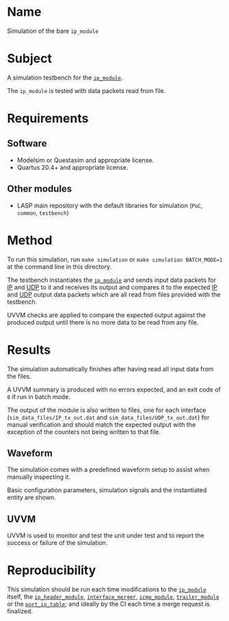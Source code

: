 # Name

Simulation of the bare `ip_module`

# Subject

A simulation testbench for the [`ip_module`](../../../src/xgbe_lib/ip_module.vhd).

The `ip_module` is tested with data packets read from file.

# Requirements

## Software

* Modelsim or Questasim and appropriate license.
* Quartus 20.4+ and appropriate license.

## Other modules

* LASP main repository with the default libraries for simulation (`PoC`, `common`, `testbench`)

# Method

To run this simulation, run `make simulation` or `make simulation BATCH_MODE=1` at the command line in this directory.

The testbench instantiates the [`ip_module`](../../../src/public/ip_module.vhd) and sends input data packets for [IP](sim_data_files/IP_rx_in.dat) and [UDP](sim_data_files/UDP_rx_in.dat) to it and receives its output and compares it to the expected [IP](sim_data_files/IP_tx_expect.dat) and [UDP](sim_data_files/UDP_tx_expect.dat) output data packets which are all read from files provided with the testbench.

UVVM checks are applied to compare the expected output against the produced output until there is no more data to be read from any file.

# Results

The simulation automatically finishes after having read all input data from the files.

A UVVM summary is produced with no errors expected, and an exit code of `0` if run in batch mode.

The output of the module is also written to files, one for each interface (`sim_data_files/IP_tx_out.dat` and `sim_data_files/UDP_tx_out.dat`) for manual verification and should match the expected output with the exception of the counters not being written to that file.

## Waveform

The simulation comes with a predefined waveform setup to assist when manually inspecting it.

Basic configuration parameters, simulation signals and the instantiated entity are shown.

## UVVM

UVVM is used to monitor and test the unit under test and to report the success or failure of the simulation.

# Reproducibility

This simulation should be run each time modifications to the [`ip_module`](../../../src/xgbe_lib/ip_module.vhd) itself, the [`ip_header_module`](../../../src/xgbe_lib/ip_header_module.vhd), [`interface_merger`](../../../src/xgbe_lib/interface_merger.vhd), [`icmp_module`](../../../src/xgbe_lib/icmp_module.vhd), [`trailer_module`](../../../src/xgbe_lib/trailer_module.vhd) or the [`port_io_table`](../../../src/xgbe_lib/port_io_table.vhd); and ideally by the CI each time a merge request is finalized.
